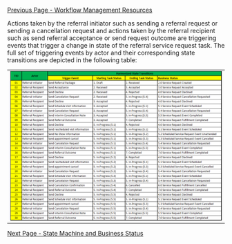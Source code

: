 [Previous Page - Workflow Management Resources](WorkflowManagementResources.html)

Actions taken by the referral initiator such as sending a referral request or sending a cancellation request and actions taken by the referral recipient such as send referral acceptance or send request outcome are triggering events that trigger a change in state of the referral service request task. The full set of triggering events by actor and their corresponding state transitions are depicted in the following table:
<center>
<table><tr><td><img src="Harmonized State Transitions.png" style="width:100%;"/></td></tr></table></center>


[Next Page - State Machine and Business Status](StateMachineandBusinessStatus.html)